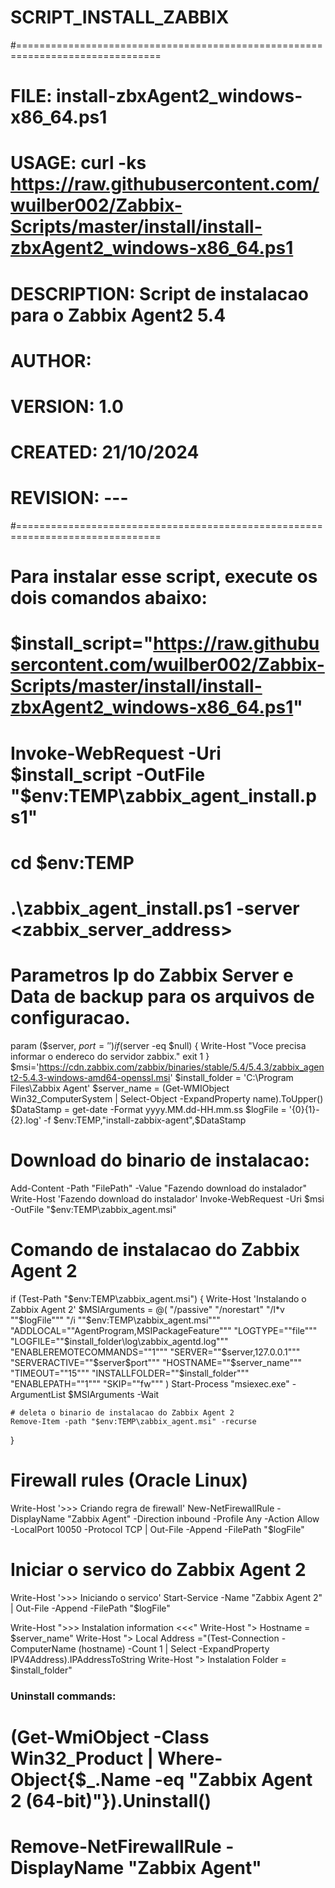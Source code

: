 # SCRIPT_INSTALL_ZABBIX
#===============================================================================
#         FILE: install-zbxAgent2_windows-x86_64.ps1
#        USAGE: curl -ks https://raw.githubusercontent.com/wuilber002/Zabbix-Scripts/master/install/install-zbxAgent2_windows-x86_64.ps1
#
#  DESCRIPTION: Script de instalacao para o Zabbix Agent2 5.4 
#
#       AUTHOR: 
#      VERSION: 1.0
#      CREATED: 21/10/2024 
#     REVISION: ---
#===============================================================================
#
# Para instalar esse script, execute os dois comandos abaixo:
# $install_script="https://raw.githubusercontent.com/wuilber002/Zabbix-Scripts/master/install/install-zbxAgent2_windows-x86_64.ps1"
# Invoke-WebRequest -Uri $install_script -OutFile "$env:TEMP\zabbix_agent_install.ps1"
# cd $env:TEMP
# .\zabbix_agent_install.ps1 -server <zabbix_server_address>

# Parametros Ip do Zabbix Server e Data de backup para os arquivos de configuracao.
param ($server, $port='')
if ($server -eq $null) {
    Write-Host "Voce precisa informar o endereco do servidor zabbix."
    exit 1
}
$msi='https://cdn.zabbix.com/zabbix/binaries/stable/5.4/5.4.3/zabbix_agent2-5.4.3-windows-amd64-openssl.msi'
$install_folder = 'C:\Program Files\Zabbix Agent'
$server_name = (Get-WMIObject Win32_ComputerSystem | Select-Object -ExpandProperty name).ToUpper()
$DataStamp = get-date -Format yyyy.MM.dd-HH.mm.ss
$logFile = '{0}\{1}-{2}.log' -f $env:TEMP,"install-zabbix-agent",$DataStamp

# Download do binario de instalacao:
Add-Content -Path "FilePath" -Value "Fazendo download do instalador"
Write-Host 'Fazendo download do instalador'
Invoke-WebRequest -Uri $msi -OutFile "$env:TEMP\zabbix_agent.msi" 

# Comando de instalacao do Zabbix Agent 2
if (Test-Path "$env:TEMP\zabbix_agent.msi") {
    Write-Host 'Instalando o Zabbix Agent 2'
    $MSIArguments = @(
        "/passive"
        "/norestart"
        "/l*v ""$logFile"""
        "/i ""$env:TEMP\zabbix_agent.msi"""
        "ADDLOCAL=""AgentProgram,MSIPackageFeature"""
        "LOGTYPE=""file"""
        "LOGFILE=""$install_folder\log\zabbix_agentd.log"""
        "ENABLEREMOTECOMMANDS=""1"""
        "SERVER=""$server,127.0.0.1"""
        "SERVERACTIVE=""$server$port"""
        "HOSTNAME=""$server_name"""
        "TIMEOUT=""15"""
        "INSTALLFOLDER=""$install_folder"""
        "ENABLEPATH=""1"""
        "SKIP=""fw"""
    )
    Start-Process "msiexec.exe" -ArgumentList $MSIArguments -Wait

    # deleta o binario de instalacao do Zabbix Agent 2
    Remove-Item -path "$env:TEMP\zabbix_agent.msi" -recurse
}

# Firewall rules (Oracle Linux)
Write-Host '>>> Criando regra de firewall'
New-NetFirewallRule -DisplayName "Zabbix Agent" -Direction inbound -Profile Any -Action Allow -LocalPort 10050 -Protocol TCP | Out-File -Append -FilePath "$logFile"

# Iniciar o servico do Zabbix Agent 2
Write-Host '>>> Iniciando o servico'
Start-Service -Name "Zabbix Agent 2" | Out-File -Append -FilePath "$logFile"

Write-Host ">>> Instalation information <<<"
Write-Host "> Hostname = $server_name"
Write-Host "> Local Address ="(Test-Connection -ComputerName (hostname) -Count 1  | Select -ExpandProperty IPV4Address).IPAddressToString
Write-Host "> Instalation Folder = $install_folder"

### Uninstall commands:
# (Get-WmiObject -Class Win32_Product | Where-Object{$_.Name -eq "Zabbix Agent 2 (64-bit)"}).Uninstall()
# Remove-NetFirewallRule -DisplayName "Zabbix Agent"

